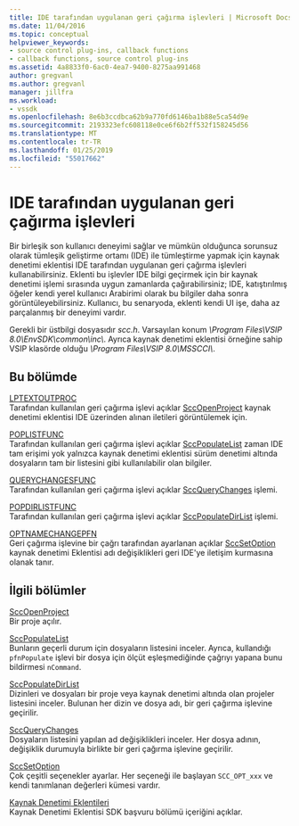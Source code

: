 ```yaml
---
title: IDE tarafından uygulanan geri çağırma işlevleri | Microsoft Docs
ms.date: 11/04/2016
ms.topic: conceptual
helpviewer_keywords:
- source control plug-ins, callback functions
- callback functions, source control plug-ins
ms.assetid: 4a8833f0-6ac0-4ea7-9400-8275aa991468
author: gregvanl
ms.author: gregvanl
manager: jillfra
ms.workload:
- vssdk
ms.openlocfilehash: 8e6b3ccdbca62b9a770fd6146ba1b88e5ca54d9e
ms.sourcegitcommit: 2193323efc608118e0ce6f6b2ff532f158245d56
ms.translationtype: MT
ms.contentlocale: tr-TR
ms.lasthandoff: 01/25/2019
ms.locfileid: "55017662"
---
```

# <a name="callback-functions-implemented-by-the-ide"></a>IDE tarafından uygulanan geri çağırma işlevleri
Bir birleşik son kullanıcı deneyimi sağlar ve mümkün olduğunca sorunsuz olarak tümleşik geliştirme ortamı (IDE) ile tümleştirme yapmak için kaynak denetimi eklentisi IDE tarafından uygulanan geri çağırma işlevleri kullanabilirsiniz. Eklenti bu işlevler IDE bilgi geçirmek için bir kaynak denetimi işlemi sırasında uygun zamanlarda çağırabilirsiniz; IDE, katıştırılmış öğeler kendi yerel kullanıcı Arabirimi olarak bu bilgiler daha sonra görüntüleyebilirsiniz. Kullanıcı, bu senaryoda, eklenti kendi UI işe, daha az parçalanmış bir deneyimi vardır.  
  
 Gerekli bir üstbilgi dosyasıdır *scc.h*. Varsayılan konum *\Program Files\VSIP 8.0\EnvSDK\common\inc\\*. Ayrıca kaynak denetimi eklentisi örneğine sahip VSIP klasörde olduğu *\Program Files\VSIP 8.0\MSSCCI\\*.  
  
## <a name="in-this-section"></a>Bu bölümde  
 [LPTEXTOUTPROC](../extensibility/lptextoutproc.md)  
 Tarafından kullanılan geri çağırma işlevi açıklar [SccOpenProject](../extensibility/sccopenproject-function.md) kaynak denetimi eklentisi IDE üzerinden alınan iletileri görüntülemek için.  
  
 [POPLISTFUNC](../extensibility/poplistfunc.md)  
 Tarafından kullanılan geri çağırma işlevi açıklar [SccPopulateList](../extensibility/sccpopulatelist-function.md) zaman IDE tam erişimi yok yalnızca kaynak denetimi eklentisi sürüm denetimi altında dosyaların tam bir listesini gibi kullanılabilir olan bilgiler.  
  
 [QUERYCHANGESFUNC](../extensibility/querychangesfunc.md)  
 Tarafından kullanılan geri çağırma işlevi açıklar [SccQueryChanges](../extensibility/sccquerychanges-function.md) işlemi.  
  
 [POPDIRLISTFUNC](../extensibility/popdirlistfunc.md)  
 Tarafından kullanılan geri çağırma işlevi açıklar [SccPopulateDirList](../extensibility/sccpopulatedirlist-function.md) işlemi.  
  
 [OPTNAMECHANGEPFN](../extensibility/optnamechangepfn.md)  
 Geri çağırma işlevine bir çağrı tarafından ayarlanan açıklar [SccSetOption](../extensibility/sccsetoption-function.md) kaynak denetimi Eklentisi adı değişiklikleri geri IDE'ye iletişim kurmasına olanak tanır.  
  
## <a name="related-sections"></a>İlgili bölümler  
 [SccOpenProject](../extensibility/sccopenproject-function.md)  
 Bir proje açılır.  
  
 [SccPopulateList](../extensibility/sccpopulatelist-function.md)  
 Bunların geçerli durum için dosyaların listesini inceler. Ayrıca, kullandığı `pfnPopulate` işlevi bir dosya için ölçüt eşleşmediğinde çağrıyı yapana bunu bildirmesi `nCommand`.  
  
 [SccPopulateDirList](../extensibility/sccpopulatedirlist-function.md)  
 Dizinleri ve dosyaları bir proje veya kaynak denetimi altında olan projeler listesini inceler. Bulunan her dizin ve dosya adı, bir geri çağırma işlevine geçirilir.  
  
 [SccQueryChanges](../extensibility/sccquerychanges-function.md)  
 Dosyaların listesini yapılan ad değişiklikleri inceler. Her dosya adının, değişiklik durumuyla birlikte bir geri çağırma işlevine geçirilir.  
  
 [SccSetOption](../extensibility/sccsetoption-function.md)  
 Çok çeşitli seçenekler ayarlar. Her seçeneği ile başlayan `SCC_OPT_xxx` ve kendi tanımlanan değerleri kümesi vardır.  
  
 [Kaynak Denetimi Eklentileri](../extensibility/source-control-plug-ins.md)  
 Kaynak Denetimi Eklentisi SDK başvuru bölümü içeriğini açıklar.